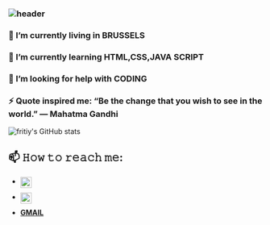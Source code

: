 ### ![header](https://capsule-render.vercel.app/api?type=Rounded&color=gradient&text=HELLO&hight=500&fontSize=50&textBg=false)



###  🔭 I’m currently living in BRUSSELS
###  🌱 I’m currently learning HTML,CSS,JAVA SCRIPT
###  🤔 I’m looking for help with CODING
###  ⚡ Quote inspired me: “Be the change that you wish to see in the world.”  ― Mahatma Gandhi
               

![fritiy's GitHub stats](https://github-readme-stats.vercel.app/api?username=firity&show_icons=true&theme=radical)


## 📫 𝙷𝚘𝚠 𝚝𝚘 𝚛𝚎𝚊𝚌𝚑 𝚖𝚎:

* <a href="https://twitter.com/FRITIY">
  <img align="left" alt="FRITIY| Twitter" width="22px" src="https://raw.githubusercontent.com/peterthehan/peterthehan/master/assets/twitter.svg" />
</a>

* <a href="https://www.linkedin.com/in/firewyni getahun/">
  <img align="left" alt="firewyni getahun's LinkedIN" width="22px" src="https://raw.githubusercontent.com/peterthehan/peterthehan/master/assets/linkedin.svg" />
</a>

* **[GMAIL](firewynigetahun@gmail.com)**
